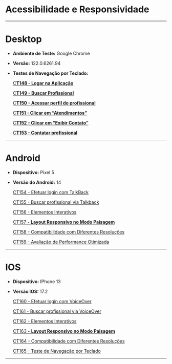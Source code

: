 # Acessibilidade e Responsividade

---

# Desktop

- **Ambiente de Teste:** Google Chrome
- **Versão:** 122.0.6261.94

- **Testes de Navegação por Teclado:**
    
    [C**T148 - Logar na Aplicação**](Acessibilidade%20e%20Responsividade%208eaeab5f318b422c86a71e734af4241a/CT148%20-%20Logar%20na%20Aplicac%CC%A7a%CC%83o%209c5fa8332f4140d3b3eaaf260add43ff.md)
    
    [C**T149 - Buscar Profissional**](Acessibilidade%20e%20Responsividade%208eaeab5f318b422c86a71e734af4241a/CT149%20-%20Buscar%20Profissional%20c99d6564884a4358809ff3baa90236bc.md)
    
    [C**T150 - Acessar perfil do profissional**](Acessibilidade%20e%20Responsividade%208eaeab5f318b422c86a71e734af4241a/CT150%20-%20Acessar%20perfil%20do%20profissional%206e6d186c9cbe4d649de840d67f48ac46.md)
    
    [C**T151 - Clicar em “Atendimentos”**](Acessibilidade%20e%20Responsividade%208eaeab5f318b422c86a71e734af4241a/CT151%20-%20Clicar%20em%20%E2%80%9CAtendimentos%E2%80%9D%2090d8e6f7829f4f5fbc2fa8ed427a9edc.md)
    
    [C**T152 - Clicar em “Exibir Contato”**](Acessibilidade%20e%20Responsividade%208eaeab5f318b422c86a71e734af4241a/CT152%20-%20Clicar%20em%20%E2%80%9CExibir%20Contato%E2%80%9D%2057ee8240005c45598c1283dd995e9e2b.md)
    
    [C**T153 - Contatar profissional**](Acessibilidade%20e%20Responsividade%208eaeab5f318b422c86a71e734af4241a/CT153%20-%20Contatar%20profissional%20712c7b0e680d40bea2c0e91a4ac46bb5.md)
    

---

# Android

- **Dispositivo:** Pixel 5
- **Versão do Android:** 14
    
    [CT154 - Efetuar login com TalkBack](Acessibilidade%20e%20Responsividade%208eaeab5f318b422c86a71e734af4241a/CT154%20-%20Efetuar%20login%20com%20TalkBack%20eadbdf7911ff40749d9a68755ae61a80.md)
    
    [CT155 - Buscar profissional via Talkback](Acessibilidade%20e%20Responsividade%208eaeab5f318b422c86a71e734af4241a/CT155%20-%20Buscar%20profissional%20via%20Talkback%2076cb9bf70c45437f9854e412cc0b87c3.md)
    
    [CT156 - Elementos Interativos](Acessibilidade%20e%20Responsividade%208eaeab5f318b422c86a71e734af4241a/CT156%20-%20Elementos%20Interativos%204e9d5020a7354b23a8f437c689655312.md)
    
    [CT157 - **Layout Responsivo no Modo Paisagem**](Acessibilidade%20e%20Responsividade%208eaeab5f318b422c86a71e734af4241a/CT157%20-%20Layout%20Responsivo%20no%20Modo%20Paisagem%20a6315599a61f411db141b343ecf72346.md)
    
    [CT158 - Compatibilidade com Diferentes Resoluções](Acessibilidade%20e%20Responsividade%208eaeab5f318b422c86a71e734af4241a/CT158%20-%20Compatibilidade%20com%20Diferentes%20Resoluc%CC%A7o%CC%83e%2030cbea268a834f10925d9e8d74d6599b.md)
    
    [CT159 - Avaliação de Performance Otimizada](Acessibilidade%20e%20Responsividade%208eaeab5f318b422c86a71e734af4241a/CT159%20-%20Avaliac%CC%A7a%CC%83o%20de%20Performance%20Otimizada%202d07fdf0eb84439cb992b46f68739af2.md)
    

---

# IOS

- **Dispositivo:** IPhone 13
- **Versão IOS:** 17.2
    
    [CT160 - Efetuar login com VoiceOver](Acessibilidade%20e%20Responsividade%208eaeab5f318b422c86a71e734af4241a/CT160%20-%20Efetuar%20login%20com%20VoiceOver%208d094e23da0949689e838ea42b7745f8.md)
    
    [CT161 - Buscar profissional via VoiceOver](Acessibilidade%20e%20Responsividade%208eaeab5f318b422c86a71e734af4241a/CT161%20-%20Buscar%20profissional%20via%20VoiceOver%207564df81ad924642a345b7c09feef485.md)
    
    [CT162 - Elementos Interativos](Acessibilidade%20e%20Responsividade%208eaeab5f318b422c86a71e734af4241a/CT162%20-%20Elementos%20Interativos%202e4188868ae14fd2b562b6819bee5317.md)
    
    [CT163 - **Layout Responsivo no Modo Paisagem**](Acessibilidade%20e%20Responsividade%208eaeab5f318b422c86a71e734af4241a/CT163%20-%20Layout%20Responsivo%20no%20Modo%20Paisagem%204255922cd26d4f0ca2e580dc6f082836.md)
    
    [CT164 - Compatibilidade com Diferentes Resoluções](Acessibilidade%20e%20Responsividade%208eaeab5f318b422c86a71e734af4241a/CT164%20-%20Compatibilidade%20com%20Diferentes%20Resoluc%CC%A7o%CC%83e%20edce250268f541ff9121579c76e76005.md)
    
    [CT165 - Teste de Navegação por Teclado](Acessibilidade%20e%20Responsividade%208eaeab5f318b422c86a71e734af4241a/CT165%20-%20Teste%20de%20Navegac%CC%A7a%CC%83o%20por%20Teclado%2058a8c65878a744e89d62ce34ce47db4d.md)
    

---